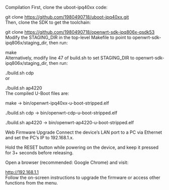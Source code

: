 Compilation
First, clone the uboot-ipq40xx code:

git clone https://github.com/1980490718/uboot-ipq40xx.git  
Then, clone the SDK to get the toolchain:

git clone https://github.com/1980490718/openwrt-sdk-ipq806x-qsdk53  
Modify the STAGING_DIR in the top-level Makefile to point to openwrt-sdk-ipq806x/staging_dir, then run:

make  
Alternatively, modify line 47 of build.sh to set STAGING_DIR to openwrt-sdk-ipq806x/staging_dir, then run:

./build.sh cdp  
or

./build.sh ap4220  
The compiled U-Boot files are:

make → bin/openwrt-ipq40xx-u-boot-stripped.elf

./build.sh cdp → bin/openwrt-cdp-u-boot-stripped.elf

./build.sh ap4220 → bin/openwrt-ap4220-u-boot-stripped.elf

Web Firmware Upgrade
Connect the device’s LAN port to a PC via Ethernet and set the PC’s IP to 192.168.1.x.

Hold the RESET button while powering on the device, and keep it pressed for 3+ seconds before releasing.

Open a browser (recommended: Google Chrome) and visit:

http://192.168.1.1  
Follow the on-screen instructions to upgrade the firmware or access other functions from the menu.

